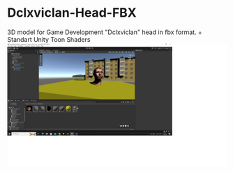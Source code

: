 # Dclxviclan-Head-FBX
3D model for Game Development "Dclxviclan" head in fbx format. + Standart Unity Toon Shaders
![](https://github.com/dclxviclangames/Dclxviclan-Head-FBX/blob/main/DclxviclanHeadToon.png)
